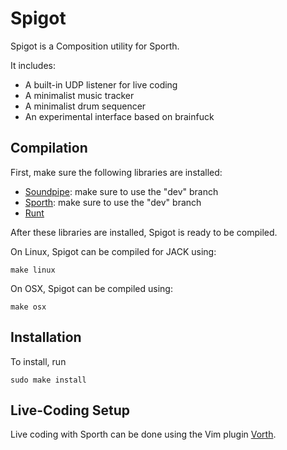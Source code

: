 # Spigot

Spigot is a Composition utility for Sporth. 

It includes:

- A built-in UDP listener for live coding
- A minimalist music tracker
- A minimalist drum sequencer
- An experimental interface based on brainfuck

## Compilation

First, make sure the following libraries are installed:

- [Soundpipe](https://www.github.com/paulbatchelor/soundpipe.git): make sure 
to use the "dev" branch
- [Sporth](https://www.github.com/paulbatchelor/sporth.git): make sure to 
use the "dev" branch
- [Runt](https://www.github.com/paulbatchelor/runt.git)

After these libraries are installed, Spigot is ready to be compiled.

On Linux, Spigot can be compiled for JACK using:

    make linux

On OSX, Spigot can be compiled using:

    make osx


## Installation

To install, run

    sudo make install

## Live-Coding Setup

Live coding with Sporth can be done using the Vim plugin
[Vorth](https://www.github.com/paulbatchelor/vorth.git). 
